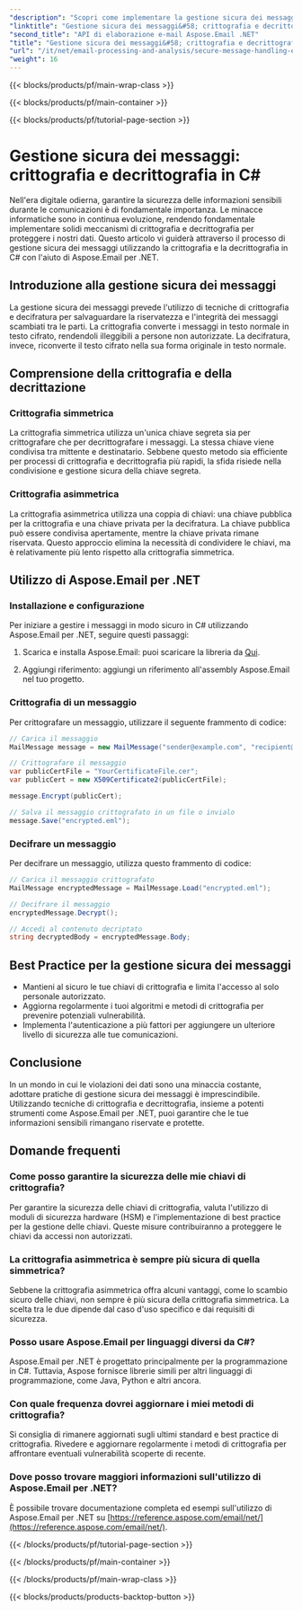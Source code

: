 ```yaml
---
"description": "Scopri come implementare la gestione sicura dei messaggi con crittografia e decrittografia in C# utilizzando Aspose.Email per .NET. Proteggi efficacemente i dati sensibili."
"linktitle": "Gestione sicura dei messaggi&#58; crittografia e decrittografia in C#"
"second_title": "API di elaborazione e-mail Aspose.Email .NET"
"title": "Gestione sicura dei messaggi&#58; crittografia e decrittografia in C#"
"url": "/it/net/email-processing-and-analysis/secure-message-handling-encryption-and-decryption-in-csharp/"
"weight": 16
---
```


{{< blocks/products/pf/main-wrap-class >}}

{{< blocks/products/pf/main-container >}}

{{< blocks/products/pf/tutorial-page-section >}}

# Gestione sicura dei messaggi: crittografia e decrittografia in C#


Nell'era digitale odierna, garantire la sicurezza delle informazioni sensibili durante le comunicazioni è di fondamentale importanza. Le minacce informatiche sono in continua evoluzione, rendendo fondamentale implementare solidi meccanismi di crittografia e decrittografia per proteggere i nostri dati. Questo articolo vi guiderà attraverso il processo di gestione sicura dei messaggi utilizzando la crittografia e la decrittografia in C# con l'aiuto di Aspose.Email per .NET.

## Introduzione alla gestione sicura dei messaggi

La gestione sicura dei messaggi prevede l'utilizzo di tecniche di crittografia e decifratura per salvaguardare la riservatezza e l'integrità dei messaggi scambiati tra le parti. La crittografia converte i messaggi in testo normale in testo cifrato, rendendoli illeggibili a persone non autorizzate. La decifratura, invece, riconverte il testo cifrato nella sua forma originale in testo normale.

## Comprensione della crittografia e della decrittazione

### Crittografia simmetrica

La crittografia simmetrica utilizza un'unica chiave segreta sia per crittografare che per decrittografare i messaggi. La stessa chiave viene condivisa tra mittente e destinatario. Sebbene questo metodo sia efficiente per processi di crittografia e decrittografia più rapidi, la sfida risiede nella condivisione e gestione sicura della chiave segreta.

### Crittografia asimmetrica

La crittografia asimmetrica utilizza una coppia di chiavi: una chiave pubblica per la crittografia e una chiave privata per la decifratura. La chiave pubblica può essere condivisa apertamente, mentre la chiave privata rimane riservata. Questo approccio elimina la necessità di condividere le chiavi, ma è relativamente più lento rispetto alla crittografia simmetrica.

## Utilizzo di Aspose.Email per .NET

### Installazione e configurazione

Per iniziare a gestire i messaggi in modo sicuro in C# utilizzando Aspose.Email per .NET, seguire questi passaggi:

1. Scarica e installa Aspose.Email: puoi scaricare la libreria da [Qui](https://releases.aspose.com/email/net).

2. Aggiungi riferimento: aggiungi un riferimento all'assembly Aspose.Email nel tuo progetto.

### Crittografia di un messaggio

Per crittografare un messaggio, utilizzare il seguente frammento di codice:

```csharp
// Carica il messaggio
MailMessage message = new MailMessage("sender@example.com", "recipient@example.com", "Subject", "Message body");

// Crittografare il messaggio
var publicCertFile = "YourCertificateFile.cer";
var publicCert = new X509Certificate2(publicCertFile);

message.Encrypt(publicCert);

// Salva il messaggio crittografato in un file o invialo
message.Save("encrypted.eml");
```

### Decifrare un messaggio

Per decifrare un messaggio, utilizza questo frammento di codice:

```csharp
// Carica il messaggio crittografato
MailMessage encryptedMessage = MailMessage.Load("encrypted.eml");

// Decifrare il messaggio
encryptedMessage.Decrypt();

// Accedi al contenuto decriptato
string decryptedBody = encryptedMessage.Body;
```

## Best Practice per la gestione sicura dei messaggi

- Mantieni al sicuro le tue chiavi di crittografia e limita l'accesso al solo personale autorizzato.
- Aggiorna regolarmente i tuoi algoritmi e metodi di crittografia per prevenire potenziali vulnerabilità.
- Implementa l'autenticazione a più fattori per aggiungere un ulteriore livello di sicurezza alle tue comunicazioni.

## Conclusione

In un mondo in cui le violazioni dei dati sono una minaccia costante, adottare pratiche di gestione sicura dei messaggi è imprescindibile. Utilizzando tecniche di crittografia e decrittografia, insieme a potenti strumenti come Aspose.Email per .NET, puoi garantire che le tue informazioni sensibili rimangano riservate e protette.

## Domande frequenti

### Come posso garantire la sicurezza delle mie chiavi di crittografia?

Per garantire la sicurezza delle chiavi di crittografia, valuta l'utilizzo di moduli di sicurezza hardware (HSM) e l'implementazione di best practice per la gestione delle chiavi. Queste misure contribuiranno a proteggere le chiavi da accessi non autorizzati.

### La crittografia asimmetrica è sempre più sicura di quella simmetrica?

Sebbene la crittografia asimmetrica offra alcuni vantaggi, come lo scambio sicuro delle chiavi, non sempre è più sicura della crittografia simmetrica. La scelta tra le due dipende dal caso d'uso specifico e dai requisiti di sicurezza.

### Posso usare Aspose.Email per linguaggi diversi da C#?

Aspose.Email per .NET è progettato principalmente per la programmazione in C#. Tuttavia, Aspose fornisce librerie simili per altri linguaggi di programmazione, come Java, Python e altri ancora.

### Con quale frequenza dovrei aggiornare i miei metodi di crittografia?

Si consiglia di rimanere aggiornati sugli ultimi standard e best practice di crittografia. Rivedere e aggiornare regolarmente i metodi di crittografia per affrontare eventuali vulnerabilità scoperte di recente.

### Dove posso trovare maggiori informazioni sull'utilizzo di Aspose.Email per .NET?

È possibile trovare documentazione completa ed esempi sull'utilizzo di Aspose.Email per .NET su [https://reference.aspose.com/email/net/](https://reference.aspose.com/email/net/).

{{< /blocks/products/pf/tutorial-page-section >}}

{{< /blocks/products/pf/main-container >}}

{{< /blocks/products/pf/main-wrap-class >}}

{{< blocks/products/products-backtop-button >}}